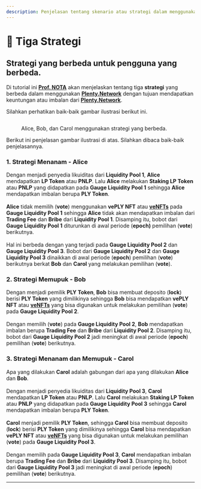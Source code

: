 ```yaml
---
description: Penjelasan tentang skenario atau strategi dalam menggunakan Plenty.Network.
---
```


# 📒 Tiga Strategi

## Strategi yang berbeda untuk pengguna yang berbeda.

Di tutorial ini [**Prof. NOTA**](https://nota.endhonesa.com/) akan menjelaskan tentang tiga **strategi** yang berbeda dalam menggunakan [**Plenty.Network**](https://plenty.network/) dengan tujuan mendapatkan keuntungan atau imbalan dari [**Plenty.Network**](https://plenty.network/).

Silahkan perhatikan baik-baik gambar ilustrasi berikut ini.

<figure><img src="https://1092610356-files.gitbook.io/~/files/v0/b/gitbook-x-prod.appspot.com/o/spaces%2FVIKTsDadrIG7W2qBrlds%2Fuploads%2Fn1s3Scri3HPl83AUuDEV%2F3%20plenty%20users%20-%20no%20text%402x%20(1).png?alt=media&#x26;token=9c39da20-f7e8-44b2-896e-d7df73d085d5" alt=""><figcaption><p>Alice, Bob, dan Carol menggunakan strategi yang berbeda.</p></figcaption></figure>

Berikut ini penjelasan gambar ilustrasi di atas.  Silahkan dibaca baik-baik penjelasannya.

### **1. Strategi Menanam - Alice**

Dengan menjadi penyedia likuiditas dari **Liquidity Pool 1**, **Alice** mendapatkan **LP Token** atau **PNLP**. Lalu **Alice** melakukan **Staking LP Token** atau **PNLP** yang didapatkan pada **Gauge Liquidity Pool 1** sehingga **Alice** mendapatkan imbalan berupa **PLY Token**.\
\
**Alice** tidak memilih (**vote**) menggunakan **vePLY NFT** atau [**veNFTs**](https://nota.endhonesa.com/) pada **Gauge Liquidity Pool 1** sehingga **Alice** tidak akan mendapatkan imbalan dari **Trading Fee** dan **Bribe** dari **Liquidity Pool 1**. Disamping itu, bobot dari **Gauge Liquidity Pool 1** diturunkan di awal periode (**epoch)** pemilihan (**vote**) berikutnya.\
\
Hal ini berbeda dengan yang terjadi pada **Gauge Liquidity Pool 2** dan **Gauge Liquidity Pool 3**. Bobot dari **Gauge Liquidity Pool 2** dan **Gauge Liquidity Pool 3** dinaikkan di awal periode (**epoch**) pemilihan (**vote**) berikutnya berkat **Bob** dan **Carol** yang melakukan pemilihan (**vote**).

### **2. Strategi Memupuk - Bob**

Dengan menjadi pemilik **PLY Token**, **Bob** bisa membuat deposito (**lock**) berisi **PLY Token** yang dimilikinya sehingga **Bob** bisa mendapatkan **vePLY NFT** atau [**veNFTs**](https://nota.endhonesa.com/) yang bisa digunakan untuk melakukan pemilihan (**vote**) pada **Gauge Liquidity Pool 2**.\
\
Dengan memilih (**vote**) pada **Gauge Liquidity Pool 2**, **Bob** mendapatkan imbalan berupa **Trading Fee** dan **Bribe** dari **Liquidity Pool 2**. Disamping itu, bobot dari **Gauge Liquidity Pool 2** jadi meningkat di awal periode (**epoch**) pemilihan (**vote**) berikutnya.

### **3. Strategi Menanam dan Memupuk - Carol**

Apa yang dilakukan **Carol** adalah gabungan dari apa yang dilakukan **Alice** dan **Bob**.\
\
Dengan menjadi penyedia likuiditas dari **Liquidity Pool 3**, **Carol** mendapatkan **LP Token** atau **PNLP**. Lalu **Carol** melakukan **Staking LP Token** atau **PNLP** yang didapatkan pada **Gauge Liquidity Pool 3** sehingga **Carol** mendapatkan imbalan berupa **PLY Token**.\
\
**Carol** menjadi pemilik **PLY Token**, sehingga **Carol** bisa membuat deposito (**lock**) berisi **PLY Token** yang dimilikinya sehingga **Carol** bisa mendapatkan **vePLY NFT** atau [**veNFTs**](https://nota.endhonesa.com/) yang bisa digunakan untuk melakukan pemilihan (**vote**) pada **Gauge Liquidity Pool 3**.\
\
Dengan memilih pada **Gauge Liquidity Pool 3**, **Carol** mendapatkan imbalan berupa **Trading Fee** dan **Bribe** dari **Liquidity Pool 3**. Disamping itu, bobot dari **Gauge Liquidity Pool 3** jadi meningkat di awal periode (**epoch**) pemilihan (**vote**) berikutnya.

***
